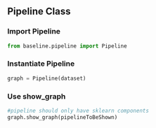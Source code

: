 ## Pipeline Class
### Import Pipeline
```python
from baseline.pipeline import Pipeline
```
### Instantiate Pipeline
```python
graph = Pipeline(dataset)
```
### Use show_graph
```python
#pipeline should only have sklearn components
graph.show_graph(pipelineToBeShown)
```